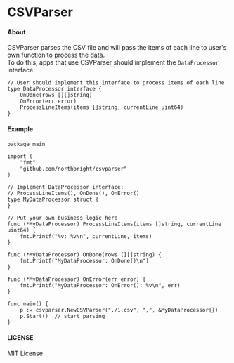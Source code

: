 
# CSVParser

#### About  
CSVParser parses the CSV file and will pass the items of each line to user's own function to process the data.  
To do this, apps that use CSVParser should implement the `DataProcessor` interface:  

    // User should implement this interface to process items of each line.
    type DataProcessor interface {
        OnDone(rows [][]string)
        OnError(err error)
        ProcessLineItems(items []string, currentLine uint64)
    }


#### Example  

    package main

    import (
        "fmt"
        "github.com/northbright/csvparser"
    )

    // Implement DataProcessor interface:
    // ProcessLineItems(), OnDone(), OnError()
    type MyDataProcessor struct {
    }

    // Put your own business logic here
    func (*MyDataProcessor) ProcessLineItems(items []string, currentLine uint64) {
        fmt.Printf("%v: %v\n", currentLine, items)
    }

    func (*MyDataProcessor) OnDone(rows [][]string) {
        fmt.Printf("MyDataProcessor: OnDone()\n")
    }

    func (*MyDataProcessor) OnError(err error) {
        fmt.Printf("MyDataProcessor: OnError(): %v\n", err)
    }

    func main() {
        p := csvparser.NewCSVParser("./1.csv", ",", &MyDataProcessor{})
        p.Start()  // start parsing
    }

#### LICENSE
MIT License
